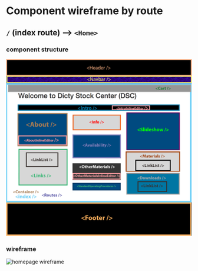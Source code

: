 # Component wireframe by route

## `/` (index route) --> `<Home>`

### component structure

![homepage components 1](/docs/DSC-homepage-wireframe.png)

### wireframe

![homepage wireframe](https://cloud.githubusercontent.com/assets/12897928/17761105/f42650ba-64c9-11e6-8f2f-539679bf88d3.png)
